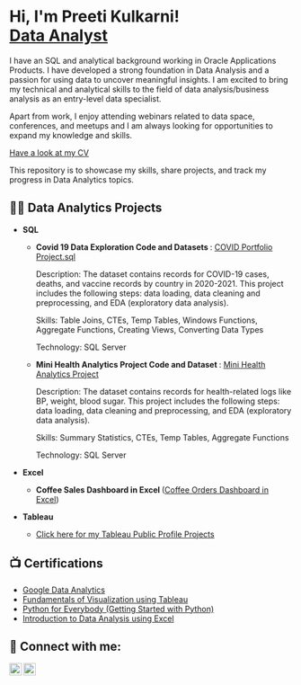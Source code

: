 <h1>Hi, I'm Preeti Kulkarni!<br/><a href="https://github.com/preetitorvi"></a> <a href="https://www.linkedin.com/in/preetikulkarnitorvi/">Data Analyst</a></h1>
I have an SQL and analytical background working in Oracle Applications Products. I have developed a strong foundation in Data Analysis and a passion for using data to uncover meaningful insights. I am excited to bring my technical and analytical skills to the field of data analysis/business analysis as an entry-level data specialist. 

Apart from work, I enjoy attending webinars related to data space, conferences, and meetups and I am always looking for opportunities to expand my knowledge and skills. 

[Have a look at my CV](https://github.com/preetitorvi/preetitorvi/blob/main/Preeti_Kulkarni_Resume.pdf)

This repository is to showcase my skills, share projects, and track my progress in Data Analytics topics.

<h2>👨‍💻 Data Analytics Projects </h2>

- <b>SQL </b>
  - <b>Covid 19 Data Exploration Code and Datasets </b>: [COVID Portfolio Project.sql](https://github.com/preetitorvi/Portfolio-Projects/tree/main/Covid%20Data%20Exploration)

     Description: The dataset contains records for COVID-19 cases, deaths, and vaccine records by country in 2020-2021. This project includes the following steps: data loading, data 
     cleaning and preprocessing, and EDA (exploratory data analysis).

     Skills: Table Joins, CTEs, Temp Tables, Windows Functions, Aggregate Functions, Creating Views, Converting Data Types

     Technology: SQL Server

   - <b>Mini Health Analytics Project Code and Dataset </b>: [Mini Health Analytics Project](https://github.com/preetitorvi/Portfolio-Projects/tree/main/SQL%20Project%20Health%20Analytics%20)

     Description: The dataset contains records for health-related logs like BP, weight, blood sugar. This project includes the following steps: data loading, data 
     cleaning and preprocessing, and EDA (exploratory data analysis).

     Skills: Summary Statistics, CTEs, Temp Tables, Aggregate Functions

     Technology: SQL Server

- <b>Excel </b>
  - <b> Coffee Sales Dashboard in Excel </b>([Coffee Orders Dashboard in Excel](https://github.com/preetitorvi/Portfolio-Projects/tree/main/Coffee%20Orders%20Dashboard%20in%20Excel))
    
- <b>Tableau </b>
  - [Click here for my Tableau Public Profile Projects](https://public.tableau.com/app/profile/preetikulkarni/vizzes)


<h2>📺 Certifications</h2>

- [Google Data Analytics](https://www.coursera.org/account/accomplishments/professional-cert/HFAA887879Y6)
- [Fundamentals of Visualization using Tableau](https://www.coursera.org/account/accomplishments/verify/39HK6RDV4AVF)
- [Python for Everybody (Getting Started with Python)](https://www.coursera.org/account/accomplishments/verify/VAJQ55CVYHA2)
- [Introduction to Data Analysis using Excel](https://www.coursera.org/account/accomplishments/verify/GPLEGKK9U79T)

<h2> 🤳 Connect with me:</h2>

[<img align="left" alt="PreetiKulkarni | Tableau" width="22px" src="https://surveymonkey-assets.s3.amazonaws.com/papiasset/apps/logos/2e989404-aed0-41ea-9198-ddc1c76d7a4a" />][tableau]
[<img align="left" alt="PreetiKulkarni | LinkedIn" width="22px" src="https://cdn.jsdelivr.net/npm/simple-icons@v3/icons/linkedin.svg" />][linkedin]

[tableau]: https://public.tableau.com/app/profile/preetikulkarni/vizzes
[linkedin]: https://linkedin.com/in/preetikulkarnitorvi

<!--
**preetitorvi/preetitorvi** is a ✨ _special_ ✨ repository because its `README.md` (this file) appears on your GitHub profile.

Here are some ideas to get you started:

- 🔭 I’m currently working on ...
- 🌱 I’m currently learning ...
- 👯 I’m looking to collaborate on ...
- 🤔 I’m looking for help with ...
- 💬 Ask me about ...
- 📫 How to reach me: ...
- 😄 Pronouns: ...
- ⚡ Fun fact: ...
-->
